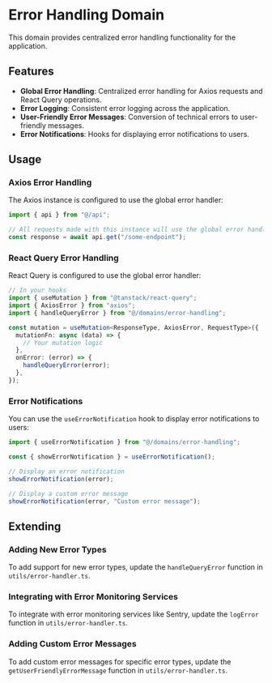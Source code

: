 # Error Handling Domain

This domain provides centralized error handling functionality for the application.

## Features

- **Global Error Handling**: Centralized error handling for Axios requests and React Query operations.
- **Error Logging**: Consistent error logging across the application.
- **User-Friendly Error Messages**: Conversion of technical errors to user-friendly messages.
- **Error Notifications**: Hooks for displaying error notifications to users.

## Usage

### Axios Error Handling

The Axios instance is configured to use the global error handler:

```typescript
import { api } from "@/api";

// All requests made with this instance will use the global error handler
const response = await api.get("/some-endpoint");
```

### React Query Error Handling

React Query is configured to use the global error handler:

```typescript
// In your hooks
import { useMutation } from "@tanstack/react-query";
import { AxiosError } from "axios";
import { handleQueryError } from "@/domains/error-handling";

const mutation = useMutation<ResponseType, AxiosError, RequestType>({
  mutationFn: async (data) => {
    // Your mutation logic
  },
  onError: (error) => {
    handleQueryError(error);
  },
});
```

### Error Notifications

You can use the `useErrorNotification` hook to display error notifications to users:

```typescript
import { useErrorNotification } from "@/domains/error-handling";

const { showErrorNotification } = useErrorNotification();

// Display an error notification
showErrorNotification(error);

// Display a custom error message
showErrorNotification(error, "Custom error message");
```

## Extending

### Adding New Error Types

To add support for new error types, update the `handleQueryError` function in `utils/error-handler.ts`.

### Integrating with Error Monitoring Services

To integrate with error monitoring services like Sentry, update the `logError` function in `utils/error-handler.ts`.

### Adding Custom Error Messages

To add custom error messages for specific error types, update the `getUserFriendlyErrorMessage` function in `utils/error-handler.ts`. 